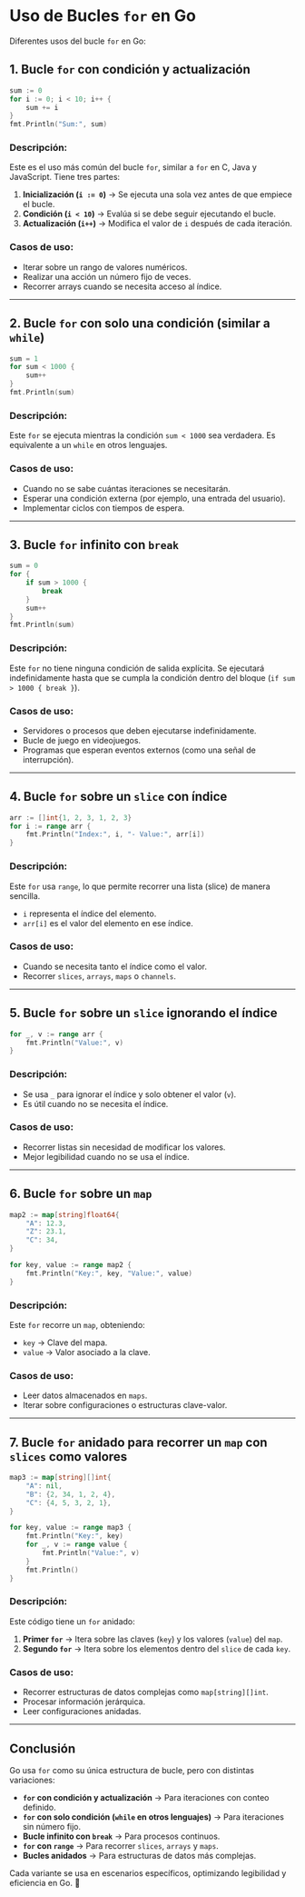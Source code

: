# Uso de Bucles `for` en Go

Diferentes usos del bucle `for` en Go:

## 1. **Bucle `for` con condición y actualización**

```go
sum := 0
for i := 0; i < 10; i++ {
    sum += i
}
fmt.Println("Sum:", sum)
```

### **Descripción:**

Este es el uso más común del bucle `for`, similar a `for` en C, Java y JavaScript. Tiene tres partes:

1. **Inicialización (`i := 0`)** → Se ejecuta una sola vez antes de que empiece el bucle.
2. **Condición (`i < 10`)** → Evalúa si se debe seguir ejecutando el bucle.
3. **Actualización (`i++`)** → Modifica el valor de `i` después de cada iteración.

### **Casos de uso:**

- Iterar sobre un rango de valores numéricos.
- Realizar una acción un número fijo de veces.
- Recorrer arrays cuando se necesita acceso al índice.

---

## 2. **Bucle `for` con solo una condición (similar a `while`)**

```go
sum = 1
for sum < 1000 {
    sum++
}
fmt.Println(sum)
```

### **Descripción:**

Este `for` se ejecuta mientras la condición `sum < 1000` sea verdadera. Es equivalente a un `while` en otros lenguajes.

### **Casos de uso:**

- Cuando no se sabe cuántas iteraciones se necesitarán.
- Esperar una condición externa (por ejemplo, una entrada del usuario).
- Implementar ciclos con tiempos de espera.

---

## 3. **Bucle `for` infinito con `break`**

```go
sum = 0
for {
    if sum > 1000 {
        break
    }
    sum++
}
fmt.Println(sum)
```

### **Descripción:**

Este `for` no tiene ninguna condición de salida explícita. Se ejecutará indefinidamente hasta que se cumpla la condición dentro del bloque (`if sum > 1000 { break }`).

### **Casos de uso:**

- Servidores o procesos que deben ejecutarse indefinidamente.
- Bucle de juego en videojuegos.
- Programas que esperan eventos externos (como una señal de interrupción).

---

## 4. **Bucle `for` sobre un `slice` con índice**

```go
arr := []int{1, 2, 3, 1, 2, 3}
for i := range arr {
    fmt.Println("Index:", i, "- Value:", arr[i])
}
```

### **Descripción:**

Este `for` usa `range`, lo que permite recorrer una lista (slice) de manera sencilla.

- `i` representa el índice del elemento.
- `arr[i]` es el valor del elemento en ese índice.

### **Casos de uso:**

- Cuando se necesita tanto el índice como el valor.
- Recorrer `slices`, `arrays`, `maps` o `channels`.

---

## 5. **Bucle `for` sobre un `slice` ignorando el índice**

```go
for _, v := range arr {
    fmt.Println("Value:", v)
}
```

### **Descripción:**

- Se usa `_` para ignorar el índice y solo obtener el valor (`v`).
- Es útil cuando no se necesita el índice.

### **Casos de uso:**

- Recorrer listas sin necesidad de modificar los valores.
- Mejor legibilidad cuando no se usa el índice.

---

## 6. **Bucle `for` sobre un `map`**

```go
map2 := map[string]float64{
    "A": 12.3,
    "Z": 23.1,
    "C": 34,
}

for key, value := range map2 {
    fmt.Println("Key:", key, "Value:", value)
}
```

### **Descripción:**

Este `for` recorre un `map`, obteniendo:

- `key` → Clave del mapa.
- `value` → Valor asociado a la clave.

### **Casos de uso:**

- Leer datos almacenados en `maps`.
- Iterar sobre configuraciones o estructuras clave-valor.

---

## 7. **Bucle `for` anidado para recorrer un `map` con `slices` como valores**

```go
map3 := map[string][]int{
    "A": nil,
    "B": {2, 34, 1, 2, 4},
    "C": {4, 5, 3, 2, 1},
}

for key, value := range map3 {
    fmt.Println("Key:", key)
    for _, v := range value {
        fmt.Println("Value:", v)
    }
    fmt.Println()
}
```

### **Descripción:**

Este código tiene un `for` anidado:

1. **Primer `for`** → Itera sobre las claves (`key`) y los valores (`value`) del `map`.
2. **Segundo `for`** → Itera sobre los elementos dentro del `slice` de cada `key`.

### **Casos de uso:**

- Recorrer estructuras de datos complejas como `map[string][]int`.
- Procesar información jerárquica.
- Leer configuraciones anidadas.

---

## **Conclusión**

Go usa `for` como su única estructura de bucle, pero con distintas variaciones:

- **`for` con condición y actualización** → Para iteraciones con conteo definido.
- **`for` con solo condición (`while` en otros lenguajes)** → Para iteraciones sin número fijo.
- **Bucle infinito con `break`** → Para procesos continuos.
- **`for` con `range`** → Para recorrer `slices`, `arrays` y `maps`.
- **Bucles anidados** → Para estructuras de datos más complejas.

Cada variante se usa en escenarios específicos, optimizando legibilidad y eficiencia en Go. 🚀
